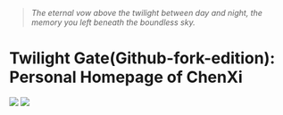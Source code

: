 > *The eternal vow above the twilight between day and night, the memory you left beneath the boundless sky.*
# Twilight Gate(Github-fork-edition): Personal Homepage of ChenXi
[![](https://www.bilibili.com/favicon.ico)](https://space.bilibili.com/673806747/)
[![](https://github.com/favicon.ico/)](https://github.com/ChenXi094/TwilightGate-Homepage_of_ChenXi094-Githubfork/)
